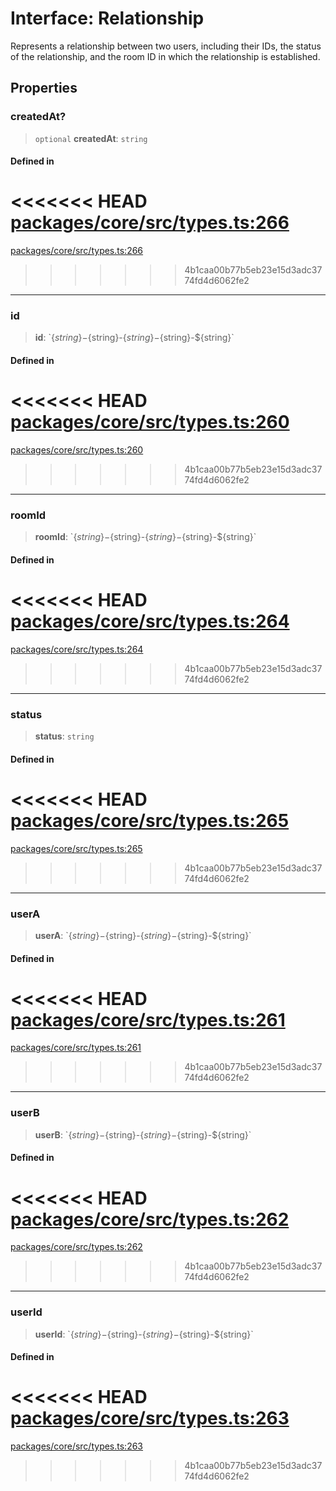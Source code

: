 # Interface: Relationship

Represents a relationship between two users, including their IDs, the status of the relationship, and the room ID in which the relationship is established.

## Properties

### createdAt?

> `optional` **createdAt**: `string`

#### Defined in

<<<<<<< HEAD
[packages/core/src/types.ts:266](https://github.com/8bitsats/eliza/blob/b6c06b96b915454d08a65f46cfdce8da763cbf85/packages/core/src/types.ts#L266)
=======
[packages/core/src/types.ts:266](https://github.com/ai16z/eliza/blob/7fcf54e7fb2ba027d110afcc319c0b01b3f181dc/packages/core/src/types.ts#L266)
>>>>>>> 4b1caa00b77b5eb23e15d3adc3774fd4d6062fe2

***

### id

> **id**: \`$\{string\}-$\{string\}-$\{string\}-$\{string\}-$\{string\}\`

#### Defined in

<<<<<<< HEAD
[packages/core/src/types.ts:260](https://github.com/8bitsats/eliza/blob/b6c06b96b915454d08a65f46cfdce8da763cbf85/packages/core/src/types.ts#L260)
=======
[packages/core/src/types.ts:260](https://github.com/ai16z/eliza/blob/7fcf54e7fb2ba027d110afcc319c0b01b3f181dc/packages/core/src/types.ts#L260)
>>>>>>> 4b1caa00b77b5eb23e15d3adc3774fd4d6062fe2

***

### roomId

> **roomId**: \`$\{string\}-$\{string\}-$\{string\}-$\{string\}-$\{string\}\`

#### Defined in

<<<<<<< HEAD
[packages/core/src/types.ts:264](https://github.com/8bitsats/eliza/blob/b6c06b96b915454d08a65f46cfdce8da763cbf85/packages/core/src/types.ts#L264)
=======
[packages/core/src/types.ts:264](https://github.com/ai16z/eliza/blob/7fcf54e7fb2ba027d110afcc319c0b01b3f181dc/packages/core/src/types.ts#L264)
>>>>>>> 4b1caa00b77b5eb23e15d3adc3774fd4d6062fe2

***

### status

> **status**: `string`

#### Defined in

<<<<<<< HEAD
[packages/core/src/types.ts:265](https://github.com/8bitsats/eliza/blob/b6c06b96b915454d08a65f46cfdce8da763cbf85/packages/core/src/types.ts#L265)
=======
[packages/core/src/types.ts:265](https://github.com/ai16z/eliza/blob/7fcf54e7fb2ba027d110afcc319c0b01b3f181dc/packages/core/src/types.ts#L265)
>>>>>>> 4b1caa00b77b5eb23e15d3adc3774fd4d6062fe2

***

### userA

> **userA**: \`$\{string\}-$\{string\}-$\{string\}-$\{string\}-$\{string\}\`

#### Defined in

<<<<<<< HEAD
[packages/core/src/types.ts:261](https://github.com/8bitsats/eliza/blob/b6c06b96b915454d08a65f46cfdce8da763cbf85/packages/core/src/types.ts#L261)
=======
[packages/core/src/types.ts:261](https://github.com/ai16z/eliza/blob/7fcf54e7fb2ba027d110afcc319c0b01b3f181dc/packages/core/src/types.ts#L261)
>>>>>>> 4b1caa00b77b5eb23e15d3adc3774fd4d6062fe2

***

### userB

> **userB**: \`$\{string\}-$\{string\}-$\{string\}-$\{string\}-$\{string\}\`

#### Defined in

<<<<<<< HEAD
[packages/core/src/types.ts:262](https://github.com/8bitsats/eliza/blob/b6c06b96b915454d08a65f46cfdce8da763cbf85/packages/core/src/types.ts#L262)
=======
[packages/core/src/types.ts:262](https://github.com/ai16z/eliza/blob/7fcf54e7fb2ba027d110afcc319c0b01b3f181dc/packages/core/src/types.ts#L262)
>>>>>>> 4b1caa00b77b5eb23e15d3adc3774fd4d6062fe2

***

### userId

> **userId**: \`$\{string\}-$\{string\}-$\{string\}-$\{string\}-$\{string\}\`

#### Defined in

<<<<<<< HEAD
[packages/core/src/types.ts:263](https://github.com/8bitsats/eliza/blob/b6c06b96b915454d08a65f46cfdce8da763cbf85/packages/core/src/types.ts#L263)
=======
[packages/core/src/types.ts:263](https://github.com/ai16z/eliza/blob/7fcf54e7fb2ba027d110afcc319c0b01b3f181dc/packages/core/src/types.ts#L263)
>>>>>>> 4b1caa00b77b5eb23e15d3adc3774fd4d6062fe2
